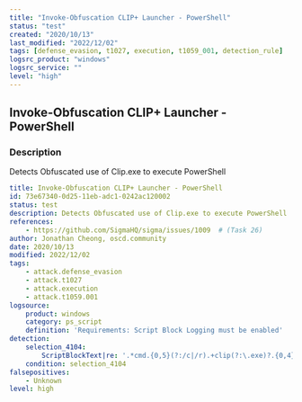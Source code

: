 ```yaml
---
title: "Invoke-Obfuscation CLIP+ Launcher - PowerShell"
status: "test"
created: "2020/10/13"
last_modified: "2022/12/02"
tags: [defense_evasion, t1027, execution, t1059_001, detection_rule]
logsrc_product: "windows"
logsrc_service: ""
level: "high"
---
```


## Invoke-Obfuscation CLIP+ Launcher - PowerShell

### Description

Detects Obfuscated use of Clip.exe to execute PowerShell

```yml
title: Invoke-Obfuscation CLIP+ Launcher - PowerShell
id: 73e67340-0d25-11eb-adc1-0242ac120002
status: test
description: Detects Obfuscated use of Clip.exe to execute PowerShell
references:
    - https://github.com/SigmaHQ/sigma/issues/1009  # (Task 26)
author: Jonathan Cheong, oscd.community
date: 2020/10/13
modified: 2022/12/02
tags:
    - attack.defense_evasion
    - attack.t1027
    - attack.execution
    - attack.t1059.001
logsource:
    product: windows
    category: ps_script
    definition: 'Requirements: Script Block Logging must be enabled'
detection:
    selection_4104:
        ScriptBlockText|re: '.*cmd.{0,5}(?:/c|/r).+clip(?:\.exe)?.{0,4}&&.+clipboard]::\(\s\\"\{\d\}.+-f.+"'
    condition: selection_4104
falsepositives:
    - Unknown
level: high

```
